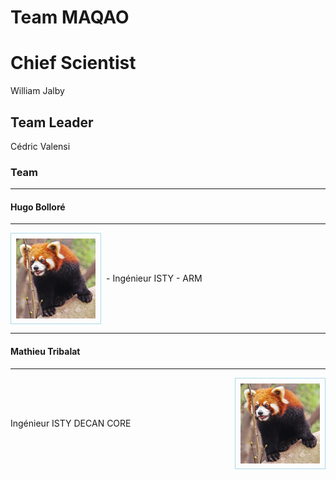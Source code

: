 # Team MAQAO

# Chief Scientist

William Jalby

## Team Leader

Cédric Valensi

### Team

----
#### Hugo Bolloré
----

<div>
  <img style="float:left;padding:8px;border:1px solid lightblue;margin-right:8px;" src="images/panda-roux-smaller.png" alt="Red panda" title="Cute and like apples!" />
  <p style="line-height:146px;">
   - Ingénieur ISTY
   - ARM
  </p>
</div>

----
#### Mathieu Tribalat
----

<div>
  <img style="float:right;padding:8px;border:1px solid lightblue;margin-left:8px;" src="images/panda-roux-smaller.png" alt="Red panda" title="Cute but psycho!" />
  <p style="line-height:146px;">
    Ingénieur ISTY    
    DECAN   
    CORE    
  </p>
</div>
